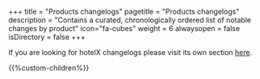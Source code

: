 +++
title = "Products changelogs"
pagetitle = "Products changelogs"
description = "Contains a curated, chronologically ordered list of notable changes by product"
icon="fa-cubes"
weight = 6
alwaysopen = false
isDirectory = false
+++

If you are looking for hotelX changelogs please visit its own section [here](hotelx/release-notes). 

{{%custom-children%}}
